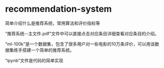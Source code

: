 # recommendation-system
简单介绍什么是推荐系统，常用算法和评价指标等

“推荐系统--主文件.pdf”文件中可以直接点击对应条目详细查看对应条目的介绍。

“ml-100k”是一个数据集，包含了很多用户对一些电影的10万条评价，可以用该数据集练手搭建一个简单的推荐系统。

“ipynb”文件是代码的简单实现
